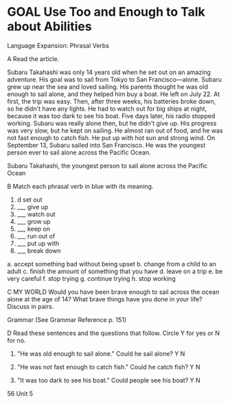 # GOAL Use Too and Enough to Talk about Abilities

Language Expansion: Phrasal Verbs

A Read the article.

Subaru Takahashi was only 14 years old when he set out on an amazing adventure. His goal was to sail from Tokyo to San Francisco—alone. Subaru grew up near the sea and loved sailing. His parents thought he was old enough to sail alone, and they helped him buy a boat. He left on July 22. At first, the trip was easy. Then, after three weeks, his batteries broke down, so he didn't have any lights. He had to watch out for big ships at night, because it was too dark to see his boat. Five days later, his radio stopped working. Subaru was really alone then, but he didn't give up. His progress was very slow, but he kept on sailing. He almost ran out of food, and he was not fast enough to catch fish. He put up with hot sun and strong wind. On September 13, Subaru sailed into San Francisco. He was the youngest person ever to sail alone across the Pacific Ocean.

Subaru Takahashi,
the youngest
person to sail
alone across the
Pacific Ocean

B Match each phrasal verb in blue with its meaning.

1. d set out
2. ___ give up
3. ___ watch out
4. ___ grow up
5. ___ keep on
6. ___ run out of
7. ___ put up with
8. ___ break down

a. accept something bad without being upset
b. change from a child to an adult
c. finish the amount of something that you have
d. leave on a trip
e. be very careful
f. stop trying
g. continue trying
h. stop working

C MY WORLD Would you have been brave enough to sail across the ocean alone at the age of 14? What brave things have you done in your life? Discuss in pairs.

Grammar (See Grammar Reference p. 151)

D Read these sentences and the questions that follow. Circle Y for yes or N for no.

1. "He was old enough to sail alone."
   Could he sail alone?                Y    N

2. "He was not fast enough to catch fish."
   Could he catch fish?               Y    N

3. "It was too dark to see his boat."
   Could people see his boat?        Y    N

56 Unit 5